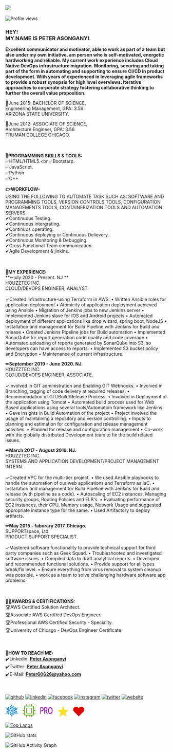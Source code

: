 ![](https://i.pinimg.com/originals/ff/d8/ec/ffd8ec1b52077a620112a4f5870fb9a7.jpg)

![Profile views](https://gpvc.arturio.dev/peter60626)  

### HEY! <br> MY NAME IS PETER ASONGANYI.

**Excellent communicator and motivator, able to work as part of a team but also under my own initiative. am person who is self-motivated, energetic hardworking and reliable. My current work experience includes Cloud Native DevOps infrastructure migration. Monitoring, securing and taking part of the form in automating and supporting to ensure CI/CD in product development. With years of experienced in leveraging agile frameworks to provide a robust synopsis for high level overviews. Iterative approaches to corporate strategy fostering collaborative thinking to further the overall value proposition.** <br>

  
📗June 2015: BACHELOR OF SCIENCE, <br>
  Engineering Management, GPA: 3.56 <br>
  ARIZONA STATE UNIVERSITY. <br>

📕June 2012: ASSOCIATE OF SCIENCE, <br>
  Architecture Engineer, GPA: 3.56 <br>
  TRUMAN COLLEGE CHICAGO. <br>




**<br><br>🎡PROGRAMMING SKILLS & TOOLS:** <br>
✅HTML/HTML5.<br
✅Bootstarp.<br>
✅JavaScript.<br>
✅Python<br>
✅C++<br>


**👉WORKFLOW-** <br>
USING THE FOLLOWING TO AUTOMATE TASK SUCH AS: SOFTWARE AND PROGRAMMING TOOLS, VERSION CONTROLS TOOLS, CONFIGURATION MANAGEMENTS TOOLS, CONTAINERIZATION TOOLS AND AUTOMATION SERVERS. <br>
✔Continuous Testing.<br>
✔Continuous intergrating.<br>
✔Continuos operating.<br>
✔Continuous deploying or Continuous Delievery.<br>
✔Continuous Monitoring & Debugging.<br>
✔Cross Functional Team communication.<br>
✔Agile Development & jinkins.<br>




**<br><br>🎡MY EXPERIENCE:**<br>
**✏july 2020 - Present. NJ ** <br> HOUZZTEC INC. <br> CLOUD/DEVOPS ENGINEER, ANALYST. <br>
<br>✓Created infrastructure-using Terraform in AWS. • Written Ansible roles for application deployment • Atomicity of application deployment achieved using Ansible • Migration of Jenkins jobs to new Jenkins server • Implemented Jenkins slave for IOS and Android projects • Automated deployment of different applications like drop wizard, spring boot, NodeJS • Installation and management for Build Pipeline with Jenkins for Build and release • Created Jenkins Pipeline jobs for Build automation • Implemented SonarQube for report generation code quality and code coverage • Automated uploading of reports generated by SonarQube into S3, so developers can have access to reports. • Implemented S3 bucket policy and Encryption • Maintenance of current infrastructure.


**✏September 2019 - June 2020. NJ.** <br>HOUZZTEC INC.<br> CLOUD/DEVOPS ENGINEER, ASSOCIATE. <br>
<br> ✓Involved in GIT administration and Enabling GIT Webhooks. • Involved in Branching, tagging of code delivery at required releases. • Recommendation of GIT/Build/Release Process. • Involved in Deployment of the application using Tomcat • Automated build process used for Web Based applications using several tools/Automation framework like Jenkins. • Gave insights in Build Automation of the project • Project involved the usage of maintaining a repository and version controlling. • Inputs to planning and estimation for configuration and release management activities. • Planned for release and configuration management • Co-work with the globally distributed Development team to fix the build related issues.

**✏March 2017 - August 2019. NJ.** <br> HOUZZTEC INC.<br>SYSTEMS AND APPLICATION DEVELOPMENT/PROJECT MANAGEMENT INTERN.<br>
<br> ✓Created VPC for the multi-tier project. • We used Ansible playbooks to handle the automation of our web applications and Terraform as IaC. • Installation and management for Build Pipeline with Jenkins for Build and release (with pipeline as a code). • Autoscaling of EC2 instances. Managing security groups, Routing Policies and ELB's. • Evaluating performance of EC2 instances, their CPU, Memory usage, Network Usage and suggested appropriate instance type for the same. • Used Artifactory to deploy artifacts.


**✏May 2015 - faburary 2017. Chicago.** <br>SUPPORTspace, Ltd.<br>PRODUCT SUPPORT SPECIALIST.<br>
<br> ✓Mastered software functionality to provide technical support for third party companies such as Geek Squad. • Troubleshooted and investigated software issues. • Compiled data to draft analytical reports. • Developed and recommended functional solutions. • Provide support for all types break/fix level. • Ensure everything from virus removal to system cleanup was possible. • work as a team to solve challenging hardware software app problems.



**<br><br>👨‍🎓AWARDS & CERTIFICATIONS:** <br>
🏆AWS Certified Solution Architect.<br>
🏆Associate AWS Certified DevOps Engineer. <br>
🏆Professional AWS Certified Security - Speciality. <br>
🏆University of Chicago - DevOps Engineer Certificate. <br>



**<br><br>🛑HOW TO REACH ME:**<br>
✔️Linkedin: **[Peter Asonganyi](https://www.linkedin.com/in/peter-asonganyi-02637244/)<br>**
✔️Twitter: **[Peter Asonganyi](https://twitter.com/AsonganyiPeter)<br>**
✔️E-Mail: **Peter60626@yahoo.com<br>**



<br><br>[<img src='https://cdn.jsdelivr.net/npm/simple-icons@3.0.1/icons/github.svg' alt='github' height='40'>](https://github.com/peter60626)  [<img src='https://cdn.jsdelivr.net/npm/simple-icons@3.0.1/icons/linkedin.svg' alt='linkedin' height='40'>](https://www.linkedin.com/in/peter-asonganyi-02637244/)  [<img src='https://cdn.jsdelivr.net/npm/simple-icons@3.0.1/icons/facebook.svg' alt='facebook' height='40'>](https://www.facebook.com/facebook)  [<img src='https://cdn.jsdelivr.net/npm/simple-icons@3.0.1/icons/instagram.svg' alt='instagram' height='40'>](https://www.instagram.com/peter-asonganyi-02637244/)  [<img src='https://cdn.jsdelivr.net/npm/simple-icons@3.0.1/icons/twitter.svg' alt='twitter' height='40'>](https://twitter.com/AsonganyiPeter)  [<img src='https://cdn.jsdelivr.net/npm/simple-icons@3.0.1/icons/icloud.svg' alt='website' height='40'>](https://petsautomation.com/)  

<a href='https://archiveprogram.github.com/'><img src='https://raw.githubusercontent.com/acervenky/animated-github-badges/master/assets/acbadge.gif' width='40' height='40'></a> <a href='https://docs.github.com/en/developers'><img src='https://raw.githubusercontent.com/acervenky/animated-github-badges/master/assets/devbadge.gif' width='40' height='40'></a> <a href='https://github.com/pricing'><img src='https://raw.githubusercontent.com/acervenky/animated-github-badges/master/assets/pro.gif' width='40' height='40'></a> <a href='https://stars.github.com/'><img src='https://raw.githubusercontent.com/acervenky/animated-github-badges/master/assets/starbadge.gif' width='35' height='35'></a> <a href='https://docs.github.com/en/github/supporting-the-open-source-community-with-github-sponsors'><img src='https://raw.githubusercontent.com/acervenky/animated-github-badges/master/assets/sponsorbadge.gif' width='35' height='35'></a> 

[![Top Langs](https://github-readme-stats.vercel.app/api/top-langs/?username=peter60626)](https://github.com/anuraghazra/github-readme-stats)

![GitHub stats](https://github-readme-stats.vercel.app/api?username=peter60626&show_icons=true&count_private=true)  

![GitHub Activity Graph](https://activity-graph.herokuapp.com/graph?username=peter60626)  


